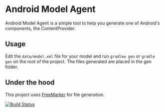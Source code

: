 Android Model Agent
===================

Android Model Agent is a simple tool to help you generate one of Android's components, the ContentProvider.

Usage
-----
Edit the `data/model.xml` file for your model and run `gradlew gen` or `gradle gen` on the root of the project.
The files generated are placed in the gen folder.

Under the hood
--------------
This project uses [FreeMarker][1] for file generation.

[![Build Status](https://travis-ci.org/monxalo/android-model-agent.svg)](https://travis-ci.org/monxalo/android-model-agent)

 [1]:http://freemarker.sourceforge.net/fmpp.html